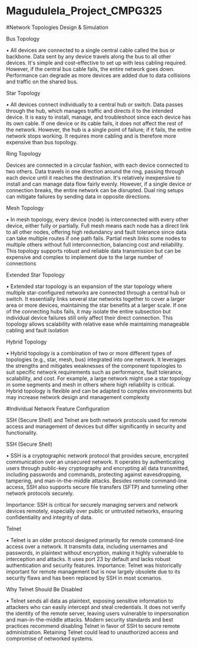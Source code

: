 # Magudulela_Project_CMPG325

 #Network Topologies Design & Simulation
 
Bus Topology

•	All devices are connected to a single central cable called the bus or backbone.
Data sent by any device travels along the bus to all other devices.
It's simple and cost-effective to set up with less cabling required.
However, if the central bus cable fails, the entire network goes down.
Performance can degrade as more devices are added due to data collisions and traffic on the shared bus.

Star Topology

•	All devices connect individually to a central hub or switch.
Data passes through the hub, which manages traffic and directs it to the intended device.
It is easy to install, manage, and troubleshoot since each device has its own cable.
If one device or its cable fails, it does not affect the rest of the network.
However, the hub is a single point of failure; if it fails, the entire network stops working.
It requires more cabling and is therefore more expensive than bus topology.

Ring Topology

Devices are connected in a circular fashion, with each device connected to two others.
Data travels in one direction around the ring, passing through each device until it reaches the destination.
It's relatively inexpensive to install and can manage data flow fairly evenly.
However, if a single device or connection breaks, the entire network can be disrupted.
Dual ring setups can mitigate failures by sending data in opposite directions.

Mesh Topology

•	In mesh topology, every device (node) is interconnected with every other device, either fully or partially.
Full mesh means each node has a direct link to all other nodes, offering high redundancy and fault tolerance since data can take multiple routes if one path fails.
Partial mesh links some nodes to multiple others without full interconnection, balancing cost and reliability.
This topology supports robust and reliable data transmission but can be expensive and complex to implement due to the large number of connections

Extended Star Topology

•	Extended star topology is an expansion of the star topology where multiple star-configured networks are connected through a central hub or switch.
It essentially links several star networks together to cover a larger area or more devices, maintaining the star benefits at a larger scale.
If one of the connecting hubs fails, it may isolate the entire subsection but individual device failures still only affect their direct connection.
This topology allows scalability with relative ease while maintaining manageable cabling and fault isolation

Hybrid Topology

•	Hybrid topology is a combination of two or more different types of topologies (e.g., star, mesh, bus) integrated into one network.
It leverages the strengths and mitigates weaknesses of the component topologies to suit specific network requirements such as performance, fault tolerance, scalability, and cost.
For example, a large network might use a star topology in some segments and mesh in others where high reliability is critical.
Hybrid topology is flexible and can be adapted to complex environments but may increase network design and management complexity

#Individual Network Feature Configuration

SSH (Secure Shell) and Telnet are both network protocols used for remote access and management of devices but differ significantly in security and functionality.

SSH (Secure Shell)

•	SSH is a cryptographic network protocol that provides secure, encrypted communication over an unsecured network.
It operates by authenticating users through public-key cryptography and encrypting all data transmitted, including passwords and commands, protecting against eavesdropping, tampering, and man-in-the-middle attacks.
Besides remote command-line access, SSH also supports secure file transfers (SFTP) and tunneling other network protocols securely.

Importance: SSH is critical for securely managing servers and network devices remotely, especially over public or untrusted networks, ensuring confidentiality and integrity of data.

Telnet

•	Telnet is an older protocol designed primarily for remote command-line access over a network.
It transmits data, including usernames and passwords, in plaintext without encryption, making it highly vulnerable to interception and attacks.
It uses port 23 by default and lacks robust authentication and security features.
Importance: Telnet was historically important for remote management but is now largely obsolete due to its security flaws and has been replaced by SSH in most scenarios.

Why Telnet Should Be Disabled

•	Telnet sends all data as plaintext, exposing sensitive information to attackers who can easily intercept and steal credentials.
It does not verify the identity of the remote server, leaving users vulnerable to impersonation and man-in-the-middle attacks.
Modern security standards and best practices recommend disabling Telnet in favor of SSH to secure remote administration.
Retaining Telnet could lead to unauthorized access and compromise of networked systems.

